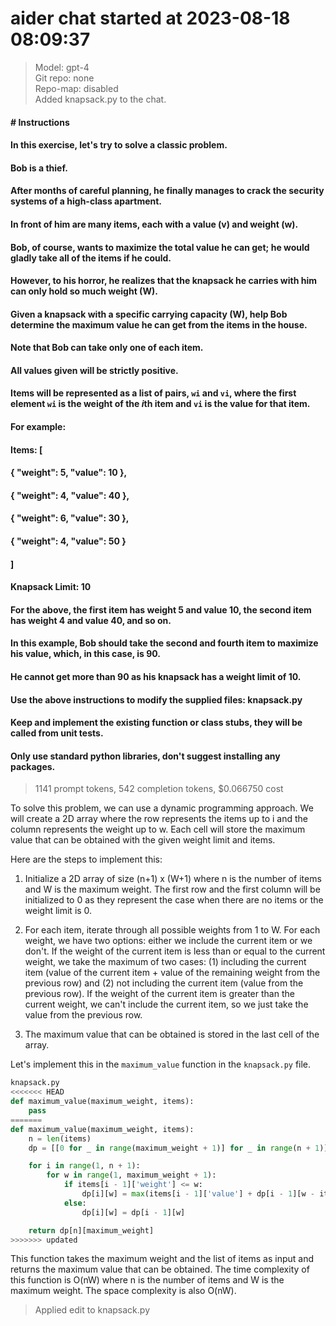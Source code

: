 
# aider chat started at 2023-08-18 08:09:37

> Model: gpt-4  
> Git repo: none  
> Repo-map: disabled  
> Added knapsack.py to the chat.  

#### # Instructions  
####   
#### In this exercise, let's try to solve a classic problem.  
####   
#### Bob is a thief.  
#### After months of careful planning, he finally manages to crack the security systems of a high-class apartment.  
####   
#### In front of him are many items, each with a value (v) and weight (w).  
#### Bob, of course, wants to maximize the total value he can get; he would gladly take all of the items if he could.  
#### However, to his horror, he realizes that the knapsack he carries with him can only hold so much weight (W).  
####   
#### Given a knapsack with a specific carrying capacity (W), help Bob determine the maximum value he can get from the items in the house.  
#### Note that Bob can take only one of each item.  
####   
#### All values given will be strictly positive.  
#### Items will be represented as a list of pairs, `wi` and `vi`, where the first element `wi` is the weight of the *i*th item and `vi` is the value for that item.  
####   
#### For example:  
####   
#### Items: [  
####   { "weight": 5, "value": 10 },  
####   { "weight": 4, "value": 40 },  
####   { "weight": 6, "value": 30 },  
####   { "weight": 4, "value": 50 }  
#### ]  
####   
#### Knapsack Limit: 10  
####   
#### For the above, the first item has weight 5 and value 10, the second item has weight 4 and value 40, and so on.  
####   
#### In this example, Bob should take the second and fourth item to maximize his value, which, in this case, is 90.  
#### He cannot get more than 90 as his knapsack has a weight limit of 10.  
####   
#### ####  
####   
#### Use the above instructions to modify the supplied files: knapsack.py  
#### Keep and implement the existing function or class stubs, they will be called from unit tests.  
#### Only use standard python libraries, don't suggest installing any packages.  
> 1141 prompt tokens, 542 completion tokens, $0.066750 cost  

To solve this problem, we can use a dynamic programming approach. We will create a 2D array where the row represents the items up to i and the column represents the weight up to w. Each cell will store the maximum value that can be obtained with the given weight limit and items. 

Here are the steps to implement this:

1. Initialize a 2D array of size (n+1) x (W+1) where n is the number of items and W is the maximum weight. The first row and the first column will be initialized to 0 as they represent the case when there are no items or the weight limit is 0.

2. For each item, iterate through all possible weights from 1 to W. For each weight, we have two options: either we include the current item or we don't. If the weight of the current item is less than or equal to the current weight, we take the maximum of two cases: (1) including the current item (value of the current item + value of the remaining weight from the previous row) and (2) not including the current item (value from the previous row). If the weight of the current item is greater than the current weight, we can't include the current item, so we just take the value from the previous row.

3. The maximum value that can be obtained is stored in the last cell of the array.

Let's implement this in the `maximum_value` function in the `knapsack.py` file.

```python
knapsack.py
<<<<<<< HEAD
def maximum_value(maximum_weight, items):
    pass
=======
def maximum_value(maximum_weight, items):
    n = len(items)
    dp = [[0 for _ in range(maximum_weight + 1)] for _ in range(n + 1)]

    for i in range(1, n + 1):
        for w in range(1, maximum_weight + 1):
            if items[i - 1]['weight'] <= w:
                dp[i][w] = max(items[i - 1]['value'] + dp[i - 1][w - items[i - 1]['weight']], dp[i - 1][w])
            else:
                dp[i][w] = dp[i - 1][w]

    return dp[n][maximum_weight]
>>>>>>> updated
```
This function takes the maximum weight and the list of items as input and returns the maximum value that can be obtained. The time complexity of this function is O(nW) where n is the number of items and W is the maximum weight. The space complexity is also O(nW).

> Applied edit to knapsack.py  
